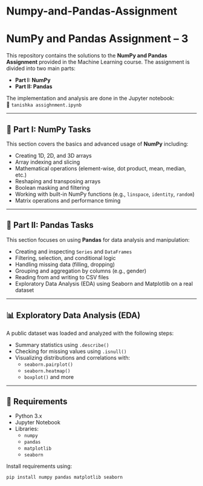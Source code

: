 # Numpy-and-Pandas-Assignment
# NumPy and Pandas Assignment – 3

This repository contains the solutions to the **NumPy and Pandas Assignment** provided in the Machine Learning course. The assignment is divided into two main parts:

- **Part I: NumPy**
- **Part II: Pandas**

The implementation and analysis are done in the Jupyter notebook:  
📁 `tanishka assighnment.ipynb`

---

## 🔢 Part I: NumPy Tasks

This section covers the basics and advanced usage of **NumPy** including:

- Creating 1D, 2D, and 3D arrays
- Array indexing and slicing
- Mathematical operations (element-wise, dot product, mean, median, etc.)
- Reshaping and transposing arrays
- Boolean masking and filtering
- Working with built-in NumPy functions (e.g., `linspace`, `identity`, `random`)
- Matrix operations and performance timing

---

## 🐼 Part II: Pandas Tasks

This section focuses on using **Pandas** for data analysis and manipulation:

- Creating and inspecting `Series` and `DataFrames`
- Filtering, selection, and conditional logic
- Handling missing data (filling, dropping)
- Grouping and aggregation by columns (e.g., gender)
- Reading from and writing to CSV files
- Exploratory Data Analysis (EDA) using Seaborn and Matplotlib on a real dataset

---

## 📊 Exploratory Data Analysis (EDA)

A public dataset was loaded and analyzed with the following steps:

- Summary statistics using `.describe()`
- Checking for missing values using `.isnull()`
- Visualizing distributions and correlations with:
  - `seaborn.pairplot()`
  - `seaborn.heatmap()`
  - `boxplot()` and more

---

## 💾 Requirements

- Python 3.x
- Jupyter Notebook
- Libraries:
  - `numpy`
  - `pandas`
  - `matplotlib`
  - `seaborn`

Install requirements using:

```bash
pip install numpy pandas matplotlib seaborn
